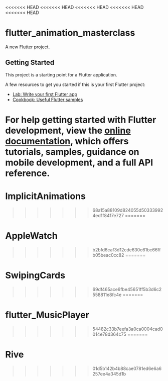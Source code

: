 <<<<<<< HEAD
<<<<<<< HEAD
<<<<<<< HEAD
<<<<<<< HEAD
<<<<<<< HEAD
# flutter_animation_masterclass

A new Flutter project.

## Getting Started

This project is a starting point for a Flutter application.

A few resources to get you started if this is your first Flutter project:

- [Lab: Write your first Flutter app](https://docs.flutter.dev/get-started/codelab)
- [Cookbook: Useful Flutter samples](https://docs.flutter.dev/cookbook)

For help getting started with Flutter development, view the
[online documentation](https://docs.flutter.dev/), which offers tutorials,
samples, guidance on mobile development, and a full API reference.
=======
# ImplicitAnimations
>>>>>>> 68a15a88109d824055d503339924ed1f8417e727
=======
# AppleWatch
>>>>>>> b2bfd6caf3d12cde630c61bc66ffb05beac0cc82
=======
# SwipingCards
>>>>>>> 69df465ace6fbe45651ff5b3d6c2558811e8fc4e
=======
# flutter_MusicPlayer
>>>>>>> 54482c33b7eefa3a0ca0004cad0014e78d364c75
=======
# Rive
>>>>>>> 01d5b142b4b88cae0781ed6e6a6257ee4a345d1b
